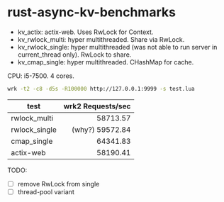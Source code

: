 # rust-async-kv-benchmarks

- kv_actix: actix-web. Uses RwLock for Context.
- kv_rwlock_multi: hyper multithreaded. Share via RwLock.
- kv_rwlock_single: hyper multithreaded (was not able to run server in current_thread only). RwLock to share.
- kv_cmap_single: hyper multithreaded. CHashMap for cache.

CPU: i5-7500. 4 cores.

```bash
wrk -t2 -c8 -d5s -R100000 http://127.0.0.1:9999 -s test.lua
```

| test          | wrk2 Requests/sec | 
| ------------- | ----------------: |
| rwlock_multi  | 58713.57          |
| rwlock_single |   (why?) 59572.84 |
| cmap_single   | 64341.83          |
| actix-web     | 58190.41          |

TODO:
- [ ] remove RwLock from single
- [ ] thread-pool variant
